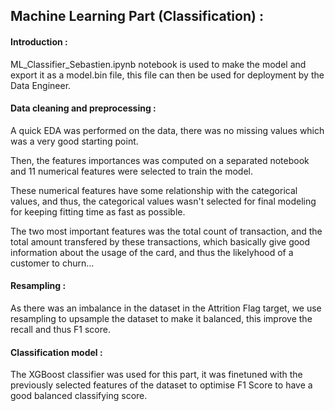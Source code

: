 ## Machine Learning Part (Classification) :

#### Introduction :

ML_Classifier_Sebastien.ipynb notebook is used to make the model and export it as a model.bin file, this file can then be used for deployment by the Data Engineer.

#### Data cleaning and preprocessing :

A quick EDA was performed on the data, there was no missing values which was a very good starting point.

Then, the features importances was computed on a separated notebook and 11 numerical features were selected to train the model.

These numerical features have some relationship with the categorical values, and thus, the categorical values wasn't selected for final modeling for keeping fitting time as fast as possible.

The two most important features was the total count of transaction, and the total amount transfered by these transactions, which basically give good information about the usage of the card, and thus the likelyhood of a customer to churn...

#### Resampling :

As there was an imbalance in the dataset in the Attrition Flag target, we use resampling to upsample the dataset to make it balanced, this improve the recall and thus F1 score.

#### Classification model :

The XGBoost classifier was used for this part, it was finetuned with the previously selected features of the dataset to optimise F1 Score to have a good balanced classifying score.




